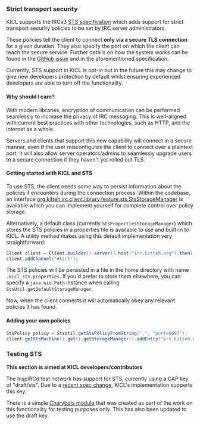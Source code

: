 ### Strict transport security

KICL supports the IRCv3 [STS specification](https://ircv3.net/specs/core/sts-3.3.html) which adds support
for strict transport security policies to be set by IRC server administrators.

These policies tell the client to connect **only via a secure TLS connection** for a given duration. They also specify
the port on which the client can reach the secure service. Further details on how the system works can be found in the
[GitHub issue](https://github.com/KittehOrg/KittehIRCClientLib/issues/139) and in the aforementioned specification.

Currently, STS support in KICL is opt-in but in the future this may change to give new developers protection by default
whilst ensuring experienced developers are able to turn off the functionality.

#### Why should I care?

With modern libraries, encryption of communication can be performed seamlessly to increase the privacy of IRC messaging.
This is well-aligned with current best practices with other technologies, such as HTTP, and the internet as a whole.

Servers and clients that support this new capability will connect in a secure manner, even if the user misconfigures
the client to connect over a plaintext port. It will also allow server operators/admins to seamlessly upgrade users to
a secure connection if they haven't yet rolled out TLS.

#### Getting started with KICL and STS

To use STS, the client needs some way to persist information about the policies it encounters during the connection
process. Within the codebase, an interface
[org.kitteh.irc.client.library.feature.sts.StsStorageManager](https://kittehorg.github.io/KittehIRCClientLib/org/kitteh/irc/client/library/feature/sts/StsStorageManager.html)
is available which you can implement yourself for complete control over policy storage.

Alternatively, a default class (currently `StsPropertiesStorageManager`) which stores the STS policies in a properties
file is available to use and built-in to KICL. A utility method makes using this default implementation very straightforward:

```java
Client client = Client.builder().server().host("irc.kitteh.org").then().management().stsStorageManager(StsUtil.getDefaultStorageManager()).then().buildAndConnect();
client.addChannel("#kicl");
```

The STS policies will be persisted in a file in the home directory with name `.kicl_sts.properties`. If you'd prefer to
store them elsewhere, you can specify a `java.nio.Path` instance when calling `StsUtil.getDefaultStorageManager`.

Now, when the client connects it will automatically obey any relevant policies it has found.

#### Adding your own policies

```java
StsPolicy policy = StsUtil.getStsPolicyFromString(",", "port=6697");
client.getStsMachine().get().getStorageManager().addEntry("irc.kitteh.org", 5000, policy);
```

### Testing STS

**This section is aimed at KICL developers/contributors**

The InspIRCd test network has support for STS, currently using a CAP key of "draft/sts". Due to a
[recent spec change](https://github.com/ircv3/ircv3-specifications/commit/c0fcd05aceaa7f117d438ebc31814e1d49226967),
KICL's implementation supports this key.

There is a simple [Charybdis module](https://github.com/lol768/charybdis/blob/release/4/extensions/sts_module.c)
that was created as part of the work on this functionality for testing purposes only. This has also been updated
to use the draft key.
